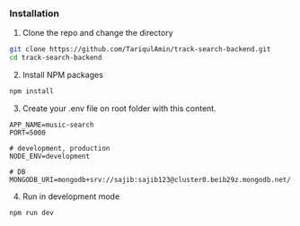 ### Installation

1. Clone the repo and change the directory

```sh
git clone https://github.com/TariqulAmin/track-search-backend.git
cd track-search-backend
```

2. Install NPM packages

```sh
npm install
```

3. Create your .env file on root folder with this content.

```
APP_NAME=music-search
PORT=5000

# development, production
NODE_ENV=development

# DB
MONGODB_URI=mongodb+srv://sajib:sajib123@cluster0.beib29z.mongodb.net/
```

4. Run in development mode

```sh
npm run dev
```

